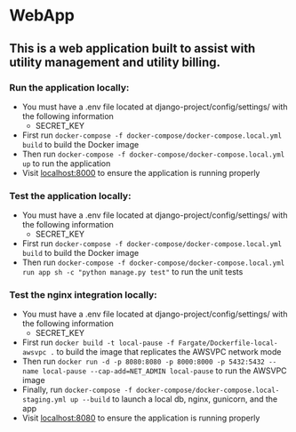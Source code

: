# WebApp
## This is a web application built to assist with utility management and utility billing.

### Run the application locally:
* You must have a .env file located at django-project/config/settings/ with the following information
    * SECRET_KEY
* First run `docker-compose -f docker-compose/docker-compose.local.yml build` to build the Docker image
* Then run `docker-compose -f docker-compose/docker-compose.local.yml up` to run the application
* Visit [localhost:8000](http://localhost:8000) to ensure the application is running properly

### Test the application locally:
* You must have a .env file located at django-project/config/settings/ with the following information
    * SECRET_KEY
* First run `docker-compose -f docker-compose/docker-compose.local.yml build` to build the Docker image
* Then run `docker-compose -f docker-compose/docker-compose.local.yml run app sh -c "python manage.py test"` to run the unit tests

### Test the nginx integration locally:
* You must have a .env file located at django-project/config/settings/ with the following information
    * SECRET_KEY
* First run `docker build -t local-pause -f Fargate/Dockerfile-local-awsvpc .` to build the image that replicates the AWSVPC network mode
* Then run `docker run -d -p 8080:8080 -p 8000:8000 -p 5432:5432 --name local-pause --cap-add=NET_ADMIN local-pause` to run the AWSVPC image
* Finally, run `docker-compose -f docker-compose/docker-compose.local-staging.yml up --build` to launch a local db, nginx, gunicorn, and the app
* Visit [localhost:8080](http://localhost:8080) to ensure the application is running properly
